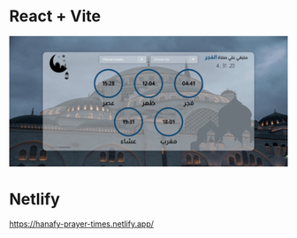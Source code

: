 # React + Vite

![alt text](https://github.com/Hnafy/Tarmeez_Prayer_Times/blob/main/public/Prayer%20Times.jpeg?raw=true)

# Netlify

https://hanafy-prayer-times.netlify.app/